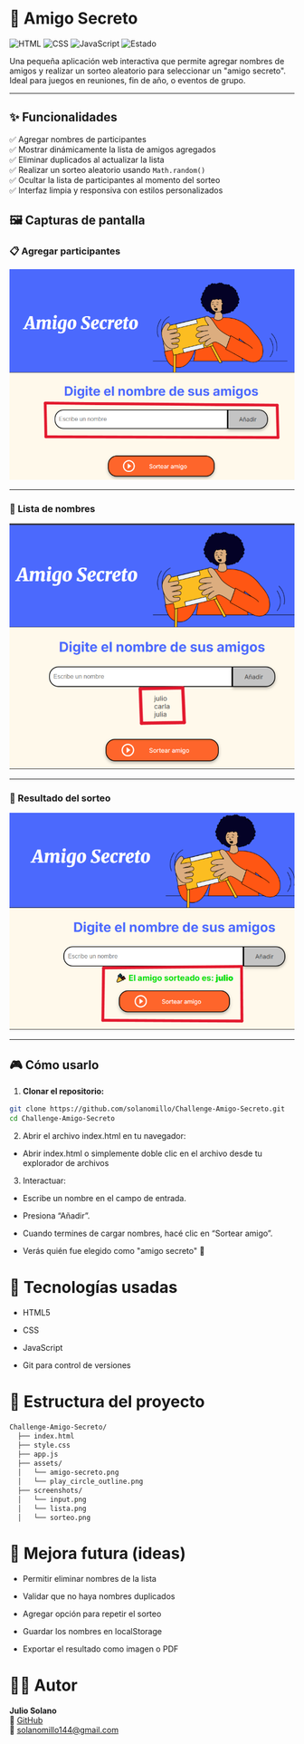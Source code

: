 # 🎁 Amigo Secreto
![HTML](https://img.shields.io/badge/HTML5-E34F26?style=flat&logo=html5&logoColor=white)
![CSS](https://img.shields.io/badge/CSS3-1572B6?style=flat&logo=css3&logoColor=white)
![JavaScript](https://img.shields.io/badge/JavaScript-F7DF1E?style=flat&logo=javascript&logoColor=black)
![Estado](https://img.shields.io/badge/Estado-Funcional-green)

Una pequeña aplicación web interactiva que permite agregar nombres de amigos y realizar un sorteo aleatorio para seleccionar un "amigo secreto". Ideal para juegos en reuniones, fin de año, o eventos de grupo.

---

## ✨ Funcionalidades

✅ Agregar nombres de participantes  
✅ Mostrar dinámicamente la lista de amigos agregados  
✅ Eliminar duplicados al actualizar la lista  
✅ Realizar un sorteo aleatorio usando `Math.random()`  
✅ Ocultar la lista de participantes al momento del sorteo  
✅ Interfaz limpia y responsiva con estilos personalizados  

## 🖼️ Capturas de pantalla

### 📋 Agregar participantes

![Agregar amigos](./screenshots/input.png)

---

### 🔄 Lista de nombres

![Lista de nombres](./screenshots/lista.png)

---

### 🎉 Resultado del sorteo

![Sorteo final](./screenshots/sorteo.png)

---

## 🎮 Cómo usarlo

1. **Clonar el repositorio:**

```bash
git clone https://github.com/solanomillo/Challenge-Amigo-Secreto.git
cd Challenge-Amigo-Secreto  
```

2. Abrir el archivo index.html en tu navegador:
- Abrir index.html o simplemente doble clic en el archivo desde tu explorador de archivos

3. Interactuar:

- Escribe un nombre en el campo de entrada.

- Presiona “Añadir”.

- Cuando termines de cargar nombres, hacé clic en “Sortear amigo”.

- Verás quién fue elegido como "amigo secreto" 🎁

# 🔧 Tecnologías usadas
- HTML5

- CSS

- JavaScript

- Git para control de versiones

# 📂 Estructura del proyecto
```text
Challenge-Amigo-Secreto/
  ├── index.html
  ├── style.css
  ├── app.js
  ├── assets/
  │   └── amigo-secreto.png
  │   └── play_circle_outline.png
  ├── screenshots/
  │   └── input.png
  │   └── lista.png
  │   └── sorteo.png
```
# 🚀 Mejora futura (ideas)
- Permitir eliminar nombres de la lista

- Validar que no haya nombres duplicados

- Agregar opción para repetir el sorteo

- Guardar los nombres en localStorage

- Exportar el resultado como imagen o PDF

# 👨‍💻 Autor
**Julio Solano**  
🔗 [GitHub](https://github.com/solanomillo)  
📧 solanomillo144@gmail.com
